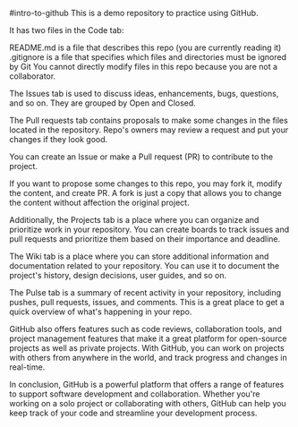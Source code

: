 #intro-to-github
This is a demo repository to practice using GitHub.

It has two files in the Code tab:

README.md is a file that describes this repo (you are currently reading it)
.gitignore is a file that specifies which files and directories must be ignored by Git
You cannot directly modify files in this repo because you are not a collaborator.

The Issues tab is used to discuss ideas, enhancements, bugs, questions, and so on. They are grouped by Open and Closed.

The Pull requests tab contains proposals to make some changes in the files located in the repository. Repo's owners may review a request and put your changes if they look good.

You can create an Issue or make a Pull request (PR) to contribute to the project.

If you want to propose some changes to this repo, you may fork it, modify the content, and create PR. A fork is just a copy that allows you to change the content without affection the original project.

Additionally, the Projects tab is a place where you can organize and prioritize work in your repository. You can create boards to track issues and pull requests and prioritize them based on their importance and deadline.

The Wiki tab is a place where you can store additional information and documentation related to your repository. You can use it to document the project's history, design decisions, user guides, and so on.

The Pulse tab is a summary of recent activity in your repository, including pushes, pull requests, issues, and comments. This is a great place to get a quick overview of what's happening in your repo.

GitHub also offers features such as code reviews, collaboration tools, and project management features that make it a great platform for open-source projects as well as private projects. With GitHub, you can work on projects with others from anywhere in the world, and track progress and changes in real-time.

In conclusion, GitHub is a powerful platform that offers a range of features to support software development and collaboration. Whether you're working on a solo project or collaborating with others, GitHub can help you keep track of your code and streamline your development process.
